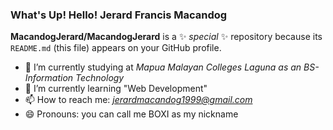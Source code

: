 ### What's Up! Hello! Jerard Francis Macandog 


**MacandogJerard/MacandogJerard** is a ✨ _special_ ✨ repository because its `README.md` (this file) appears on your GitHub profile.

- 🔭 I’m currently studying at *Mapua Malayan Colleges Laguna as an BS-Information Technology*
- 🌱 I’m currently learning "Web Development"
- 📫 How to reach me: *jerardmacandog1999@gmail.com*
- 😄 Pronouns: you can call me BOXI as my nickname 
